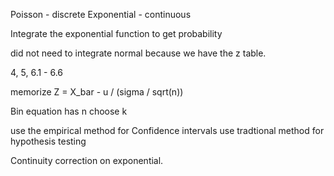 Poisson - discrete
Exponential - continuous

Integrate the exponential function to get probability

did not need to integrate normal because we have the z table.

4, 5, 6.1 - 6.6

memorize Z = X_bar - u / (sigma / sqrt(n))

Bin equation has n choose k

use the empirical method for Confidence intervals
use tradtional method for hypothesis testing


Continuity correction on exponential.
